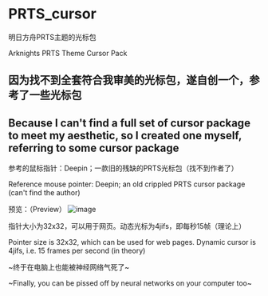 # PRTS_cursor

明日方舟PRTS主题的光标包

Arknights PRTS Theme Cursor Pack

## 因为找不到全套符合我审美的光标包，遂自创一个，参考了一些光标包

## Because I can't find a full set of cursor package to meet my aesthetic, so I created one myself, referring to some cursor package

参考的鼠标指针：Deepin；一款旧的残缺的PRTS光标包（找不到作者了）

Reference mouse pointer: Deepin; an old crippled PRTS cursor package (can't find the author)

预览：（Preview）
![image](https://user-images.githubusercontent.com/53390868/232554973-68f61f60-c6d4-466e-bc52-13804b1300e7.png)

指针大小为32x32，可以用于网页。动态光标为4jifs，即每秒15帧（理论上）

Pointer size is 32x32, which can be used for web pages. Dynamic cursor is 4jifs, i.e. 15 frames per second (in theory)

~终于在电脑上也能被神经网络气死了~

~Finally, you can be pissed off by neural networks on your computer too~
